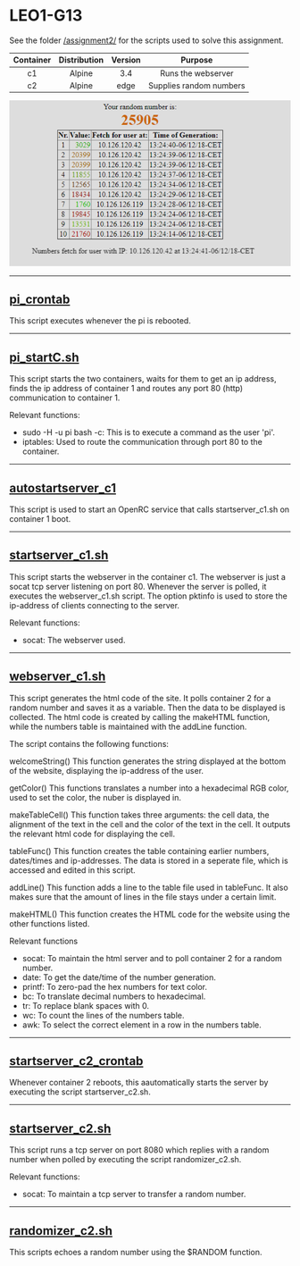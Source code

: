 # LEO1-G13

See the folder [/assignment2/](/assignment2/) for the scripts used to solve this assignment.

| Container        | Distribution | Version  | Purpose |
|:-------------:|:-------------:|:-----:|:---:|
| c1     | Alpine | 3.4 | Runs the webserver |
| c2      | Alpine      |  edge | Supplies random numbers|

![Replacement Text](https://github.com/SimonLBSoerensen/LEO1-G13/blob/master/WebsiteImage.png "Screenshot of website in action")

----------------
[pi_crontab](/assignment2/pi_crontab)
----------------
This script executes  whenever the pi is rebooted.

------------------
[pi_startC.sh](/assignment2/pi_startC.sh)
------------------
This script starts the two containers, waits for them to get an ip address, finds the ip address of container 1 and routes any 
port 80 (http) communication to container 1.

Relevant functions:
- sudo -H -u pi bash -c: This is to execute a command as the user 'pi'.
- iptables: Used to route the communication through port 80 to the container.

------------------------
[autostartserver_c1](/assignment2/autostartserver_c1)
------------------------
This script is used to start an OpenRC service that calls startserver_c1.sh on container 1 boot.

-----------------------
[startserver_c1.sh](/assignment2/startserver_c1.sh)
-----------------------
This script starts the webserver in the container c1. The webserver is just a socat tcp server listening on port 80. 
Whenever the server is polled, it executes the webserver_c1.sh script. The option pktinfo is used to store the ip-address of
clients connecting to the server.

Relevant functions:
- socat: The webserver used.

---------------------
[webserver_c1.sh](/assignment2/webserver_c1.sh)
---------------------
This script generates the html code of the site. It polls container 2 for a random number and saves it as a variable. 
Then the data to be displayed is collected. The html code is created by calling the makeHTML function, while the
numbers table is maintained with the addLine function.

The script contains the following functions:

welcomeString()
  This function generates the string displayed at the bottom of the website, displaying the ip-address of the user.
  
getColor()
  This functions translates a number into a hexadecimal RGB color, used to set the color, the nuber is displayed in.
  
makeTableCell()
  This function takes three arguments: the cell data, the alignment of the text in the cell and the color of the text in the cell.
  It outputs the relevant html code for displaying the cell.
 
tableFunc()
  This function creates the table containing earlier numbers, dates/times and ip-addresses. The data is stored in a seperate file, which
  is accessed and edited in this script.
  
addLine()
  This function adds a line to the table file used in tableFunc. It also makes sure that the amount of lines in the file stays under a certain limit.
  
makeHTML()
  This function creates the HTML code for the website using the other functions listed.

Relevant functions
- socat: To maintain the html server and to poll container 2 for a random number.
- date: To get the date/time of the number generation.
- printf: To zero-pad the hex numbers for text color.
- bc: To translate decimal numbers to hexadecimal.
- tr: To replace blank spaces with 0.
- wc: To count the lines of the numbers table.
- awk: To select the correct element in a row in the numbers table.

----------------------------
[startserver_c2_crontab](/assignment2/startserver_c2_crontab)
----------------------------
Whenever container 2 reboots, this aautomatically starts the server by executing the script startserver_c2.sh.

-----------------------
[startserver_c2.sh](/assignment2/startserver_c2.sh)
-----------------------
This script runs a tcp server on port 8080 which replies with a random number when polled by executing the script randomizer_c2.sh.

Relevant functions:
- socat: To maintain a tcp server to transfer a random number.

----------------------
[randomizer_c2.sh](/assignment2/randomizer_c2.sh)
----------------------
This scripts echoes a random number using the $RANDOM function.
